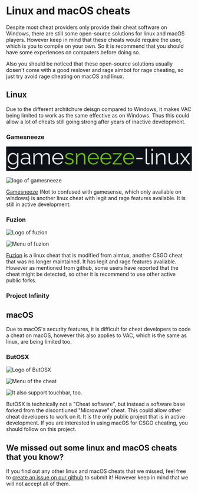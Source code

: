 # Linux and macOS cheats

Despite most cheat providers only provide their cheat software on Windows, there are still some open-source solutions for linux and macOS players. However keep in mind that these cheats would require the user, which is you to compile on your own. So it is recommend that you should have some experiences on computers before doing so.

Also you should be noticed that these open-source solutions usually dosen't come with a good reslover and rage aimbot for rage cheating, so just try avoid rage cheating on macOS and linux.

## Linux

Due to the different architchure deisgn compared to Windows, it makes VAC being limited to work as the same effective as on Windows. Thus this could allow a lot of cheats still going strong after years of inactive development.

### Gamesneeze

![logo of gamesneeze](https://raw.githubusercontent.com/seksea/gamesneeze/master/res/logo.png)

![logo of gamesneeze](https://raw.githubusercontent.com/seksea/gamesneeze/master/res/chams.png)

[Gamesneeze](https://github.com/seksea/gamesneeze) (Not to confused with gamesense, which only available on windows) is another linux cheat with legit and rage features available. It is still in active development.

### Fuzion

![Logo of fuzion](https://camo.githubusercontent.com/cee36a1b0648687e10a1857c2a8a920af8fa4d4e4e16fbc87584103adb96fa68/687474703a2f2f692e696d6775722e636f6d2f6d43747262494e2e706e67)

![Menu of fuzion](https://camo.githubusercontent.com/fd4d0d594c6f738ef5452c753b1833962c245a63b0885062f435cfaf32952b5b/687474703a2f2f692e696d6775722e636f6d2f4e6853454f39572e706e67)

[Fuzion](https://github.com/LWSS/Fuzion) is a linux cheat that is modified from aimtux, another CSGO cheat that was no longer maintained. It has legit and rage features available. However as mentioned from github, some users have reported that the cheat might be detected, so other it is recommend to use other active public forks.

### Project Infinity

## macOS

Due to macOS's security features, it is difficult for cheat developers to code a cheat on macOS, however this also applies to VAC, which is the same as linux, are being limited too.

### ButOSX

![Logo of ButOSX](https://camo.githubusercontent.com/b9c789cbbeb4ccb93e6eb537499c92dab7a686143fe7f556dbe8ce2af9d9c8b7/68747470733a2f2f692e696d6775722e636f6d2f6a53484a3549622e706e67)

![Menu of the cheat](https://i.imgur.com/8zmB3Hd.png)

![It also support touchbar, too.](https://camo.githubusercontent.com/8eb6585cb5b0f6aabad6c1fe0b2cdd90306e76086f22613fbe499c7ac28cb4f7/68747470733a2f2f692e696d6775722e636f6d2f68704a62356e7a2e706e67)

ButOSX is technically not a "Cheat software", but instead a software base forked from the discontiuned "Microwave" cheat. This could allow other cheat developers to work on it. It is the only public project that is in active development. If you are interested in using macOS for CSGO cheating, you should follow on this project.

## We missed out some linux and macOS cheats that you know?

If you find out any other linux and macOS cheats that we missed, feel free to [create an issue on our github](https://github.com/csgohacks/master-guide/issues) to submit it! However keep in mind that we will not accept all of them.
